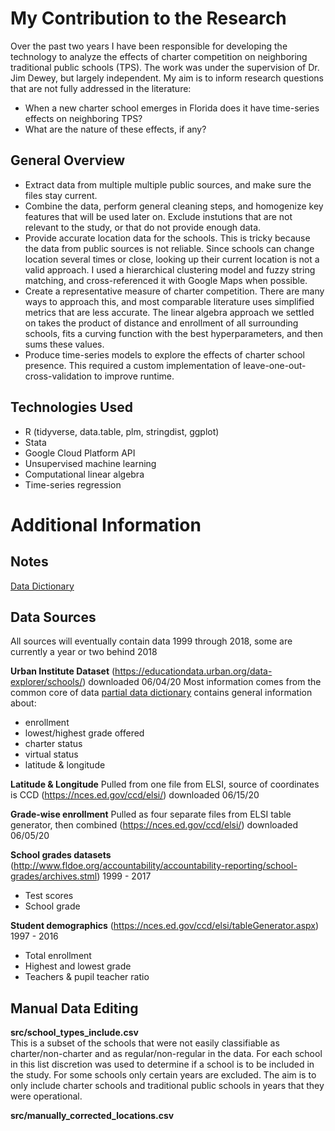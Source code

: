 # My Contribution to the Research
Over the past two years I have been responsible for developing the technology to analyze the effects of charter competition on neighboring traditional public schools (TPS). The work was under the supervision of Dr. Jim Dewey, but largely independent. My aim is to inform research questions that are not fully addressed in the literature:
- When a new charter school emerges in Florida does it have time-series effects on neighboring TPS?
- What are the nature of these effects, if any?

## General Overview
- Extract data from multiple multiple public sources, and make sure the files stay current. 
- Combine the data, perform general cleaning steps, and homogenize key features that will be used later on. Exclude instutions that are not relevant to the study, or that do not provide enough data. 
- Provide accurate location data for the schools. This is tricky because the data from public sources is not reliable. Since schools can change location several times or close, looking up their current location is not a valid approach. I used a hierarchical clustering model and fuzzy string matching, and cross-referenced it with Google Maps when possible. 
- Create a representative measure of charter competition. There are many ways to approach this, and most comparable literature uses simplified metrics that are less accurate. The linear algebra approach we settled on takes the product of distance and enrollment of all surrounding schools, fits a curving function with the best hyperparameters, and then sums these values. 
- Produce time-series models to explore the effects of charter school presence. This required a custom implementation of leave-one-out-cross-validation to improve runtime.

## Technologies Used
- R (tidyverse, data.table, plm, stringdist, ggplot)
- Stata
- Google Cloud Platform API
- Unsupervised machine learning
- Computational linear algebra
- Time-series regression

# Additional Information

## Notes
[Data Dictionary](https://docs.google.com/spreadsheets/d/1w-w7T3FAB0RLbvLk99KsqqPeYc_2AcSK3gtDrOsGLI0/edit#gid=188439690)

## Data Sources
All sources will eventually contain data 1999 through 2018, some are currently a year or two behind 2018

**Urban Institute Dataset** (https://educationdata.urban.org/data-explorer/schools/) downloaded 06/04/20 
Most information comes from the common core of data [partial data dictionary](https://nces.ed.gov/ccd/psadd.asp)
contains general information about:
- enrollment
- lowest/highest grade offered
- charter status
- virtual status
- latitude & longitude


**Latitude & Longitude** Pulled from one file from ELSI, source of coordinates is CCD
(https://nces.ed.gov/ccd/elsi/) downloaded 06/15/20


**Grade-wise enrollment** Pulled as four separate files from ELSI table generator, then combined 
(https://nces.ed.gov/ccd/elsi/) downloaded 06/05/20


**School grades datasets** (http://www.fldoe.org/accountability/accountability-reporting/school-grades/archives.stml)
1999 - 2017
- Test scores
- School grade


**Student demographics** (https://nces.ed.gov/ccd/elsi/tableGenerator.aspx)
1997 - 2016
- Total enrollment
- Highest and lowest grade
- Teachers & pupil teacher ratio

## Manual Data Editing

**src/school_types_include.csv** </br>
This is a subset of the schools that were not easily classifiable as charter/non-charter and as regular/non-regular in the data. For each school in this list discretion was used to determine if a school is to be included in the study. For some schools only certain years are excluded. The aim is to only include charter schools and traditional public schools in years that they were operational. 

**src/manually_corrected_locations.csv**</br>
